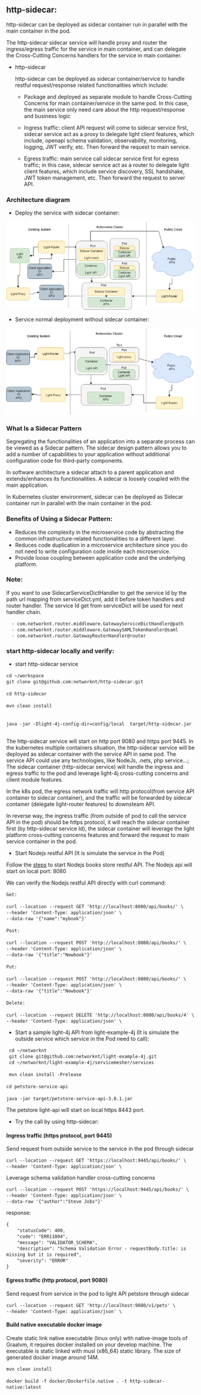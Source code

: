 ## http-sidecar:   

http-sidecar can be deployed as sidecar container run in parallel with the main container in the pod. 

The http-sidecar sidecar service will handle proxy and router the ingress/egress traffic for the service in main container, and can delegate the Cross-Cutting Concerns handlers for the service in main container. 

 
  - http-sidecar
  
    http-sidecar can be deployed as sidecar container/service to handle restful request/response related functionalities which include:
     
     - Package and deployed as separate module to handle Cross-Cutting Concerns for main container/service in the same pod. In this case, the main service only need care about the http request/response and business logic
     
     - Ingress traffic: client API request will come to sidecar service first, sidecar service act as a proxy to delegate light client features, which include, openapi schema validation, observability, monitoring, logging, JWT verify, etc. Then forward the request to main service.
      
     - Egress traffic: main service call sidecar service first for egress traffic; in this case, sidecar service act as a router to delegate light client features, which include service discovery, SSL handshake, JWT token management, etc. Then forward the request to server API.




### Architecture diagram

- Deploy the service with sidecar container:

![Ligh-Mesh Architecture](docs/mesh.png)

- Service normal deployment without sidecar container:

![Ligh-Mesh Architecture](docs/mesh-2.png)


### What Is a Sidecar Pattern

Segregating the functionalities of an application into a separate process can be viewed as a Sidecar pattern. The sidecar design pattern allows you to add a number of capabilities to your application without additional configuration code for third-party components.

In software architecture a sidecar attach to a parent application and extends/enhances its functionalities. A sidecar is loosely coupled with the main application.

In Kubernetes cluster environment, sidecar can be deployed as Sidecar container run in parallel with the main container in the pod.  


### Benefits of Using a Sidecar Pattern:

- Reduces the complexity in the microservice code by abstracting the common infrastructure-related functionalities to a different layer.
- Reduces code duplication in a microservice architecture since you do not need to write configuration code inside each microservice.
- Provide loose coupling between application code and the underlying platform.



### Note:

If you want to use SidecarServiceDictHandler to get the service Id by the path url mapping from serviceDict.yml, add it before token handlers and router handler. The service Id get from serviceDict
will be used for next handler chain.
  
```
  - com.networknt.router.middleware.GatewayServiceDictHandler@path
  - com.networknt.router.middleware.GatewaySAMLTokenHandler@saml
  - com.networknt.router.GatewayRouterHandler@router

```


### start http-sidecar locally and verify:

- start http-sidecar service

```
cd ~/workspace
git clone git@github.com:networknt/http-sidecar.git

cd http-sidecar

mvn clean install


java -jar -Dlight-4j-config-dir=config/local  target/http-sidecar.jar


```

The http-sidecar service will start on http port 9080 and https port 9445. In the kubernetes multiple containers situation, the http-sidecar service will be deployed as sidecar container with the service API in same pod.
The service API could use any technologies, like NodeJs, .nets, php service...; The sidecar container (http-sidecar service) will handle the ingress and egress traffic to the pod and leverage light-4j cross-cutting concerns and client module features.

In the k8s pod, the egress network traffic will http protocol(from service API container to sidecar container), and the traffic will be forwarded by sidecar container (delegate light-router features) to downsteam API.

In reverse way, the ingress traffic (from outside of pod to call the service API in the pod) should be https protocol, it will reach the sidecar container first (by http-sidecar service Id), the sidecar container will leverage the light platform cross-cutting concerns features and forward the request to main service container in the pod.



- Start Nodejs restful API (It is simulate the service in the Pod) 

Follow the [steps](nodeapp/start.md) to start Nodejs books store restful API. The Nodejs api will start on local port: 8080 

We can verify the Nodejs restful API directly with curl command:

```
Get:

curl --location --request GET 'http://localhost:8080/api/books/' \
--header 'Content-Type: application/json' \
--data-raw '{"name":"mybook"}'

Post:

curl --location --request POST 'http://localhost:8080/api/books/' \
--header 'Content-Type: application/json' \
--data-raw '{"title":"Newbook"}'

Put:

curl --location --request POST 'http://localhost:8080/api/books/' \
--header 'Content-Type: application/json' \
--data-raw '{"title":"Newbook"}'

Delete:

curl --location --request DELETE 'http://localhost:8080/api/books/4' \
--header 'Content-Type: application/json' \
```


- Start a sample light-4j API from light-example-4j (It is simulate the outside service which service in the Pod need to call):


```
 cd ~/networknt
 git clone git@github.com:networknt/light-example-4j.git
 cd ~/networknt/light-example-4j/servicemesher/services

 mvn clean install -Prelease

cd petstore-service-api

java -jar target/petstore-service-api-3.0.1.jar

```

The petstore light-api will start on local https 8443 port. 


- Try the call by using http-sidecar:



#### Ingress traffic (https protocol, port 9445)

Send request from outside service to the service in the pod through sidecar

```
curl --location --request GET 'https://localhost:9445/api/books/' \
--header 'Content-Type: application/json' \

```

Leverage schema validation handler cross-cutting concerns

```
curl --location --request POST 'https://localhost:9445/api/books/' \
--header 'Content-Type: application/json' \
--data-raw '{"author":"Steve Jobs"}'
```

response:

```
{
    "statusCode": 400,
    "code": "ERR11004",
    "message": "VALIDATOR_SCHEMA",
    "description": "Schema Validation Error - requestBody.title: is missing but it is required",
    "severity": "ERROR"
}
```


#### Egress traffic (http protocol, port 9080)

Send request from service in the pod to light API petstore through sidecar

```
curl --location --request GET 'http://localhost:9080/v1/pets' \
--header 'Content-Type: application/json' \

```

#### Build native executable docker image


Create static link native executable (linux only) with native-image tools of Graalvm, it requires docker installed on your develop machine. The executable is static linked with musl (x86_64) static library. The size of generated docker image around 14M.

```
mvn clean install

docker build -f docker/Dockerfile.native . -t http-sidecar-native:latest

```